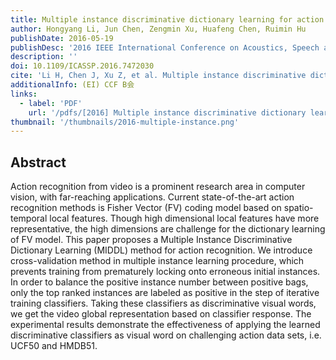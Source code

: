```yaml
---
title: Multiple instance discriminative dictionary learning for action recognition
author: Hongyang Li, Jun Chen, Zengmin Xu, Huafeng Chen, Ruimin Hu
publishDate: 2016-05-19
publishDesc: '2016 IEEE International Conference on Acoustics, Speech and Signal Processing (ICASSP)'
description: ''
doi: 10.1109/ICASSP.2016.7472030
cite: 'Li H, Chen J, Xu Z, et al. Multiple instance discriminative dictionary learning for action recognition[C]//2016 IEEE International Conference on Acoustics, Speech and Signal Processing (ICASSP). IEEE, 2016: 2014-2018.'
additionalInfo: (EI) CCF B会
links:
  - label: 'PDF'
    url: '/pdfs/[2016] Multiple instance discriminative dictionary learning for action recognition.pdf'
thumbnail: '/thumbnails/2016-multiple-instance.png'
---
```


## Abstract

Action recognition from video is a prominent research area in computer vision, with far-reaching applications. Current state-of-the-art action recognition methods is Fisher Vector (FV) coding model based on spatio-temporal local features. Though high dimensional local features have more representative, the high dimensions are challenge for the dictionary learning of FV model. This paper proposes a Multiple Instance Discriminative Dictionary Learning (MIDDL) method for action recognition. We introduce cross-validation method in multiple instance learning procedure, which prevents training from prematurely locking onto erroneous initial instances. In order to balance the positive instance number between positive bags, only the top ranked instances are labeled as positive in the step of iterative training classifiers. Taking these classifiers as discriminative visual words, we get the video global representation based on classifier response. The experimental results demonstrate the effectiveness of applying the learned discriminative classifiers as visual word on challenging action data sets, i.e. UCF50 and HMDB51.
